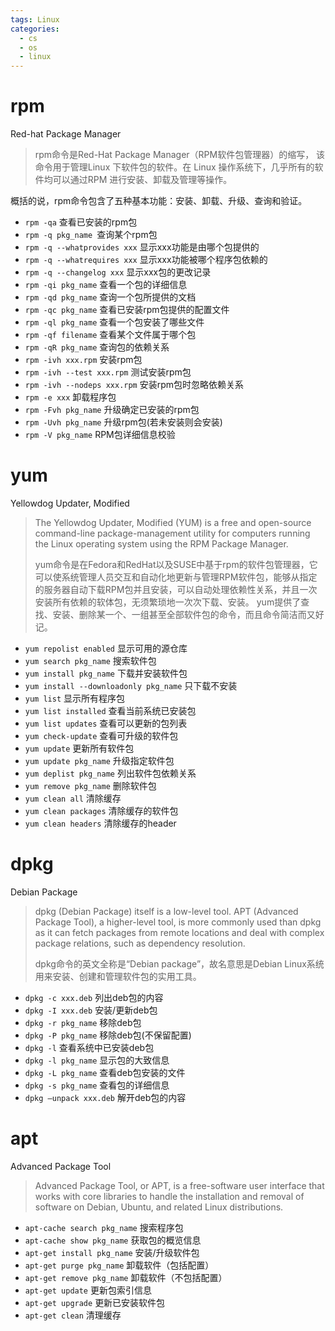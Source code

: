 ```yaml
---
tags: Linux
categories:
  - cs
  - os
  - linux
---
```


# rpm

Red-hat Package Manager

> rpm命令是Red-Hat Package Manager（RPM软件包管理器）的缩写， 该命令用于管理Linux 下软件包的软件。在 Linux 操作系统下，几乎所有的软件均可以通过RPM 进行安装、卸载及管理等操作。

概括的说，rpm命令包含了五种基本功能：安装、卸载、升级、查询和验证。

* `rpm -qa` 查看已安装的rpm包
* `rpm -q pkg_name `查询某个rpm包
* `rpm -q --whatprovides xxx` 显示xxx功能是由哪个包提供的
* `rpm -q --whatrequires xxx` 显示xxx功能被哪个程序包依赖的
* `rpm -q --changelog xxx` 显示xxx包的更改记录
* `rpm -qi pkg_name` 查看⼀个包的详细信息
* `rpm -qd pkg_name` 查询⼀个包所提供的⽂档
* `rpm -qc pkg_name` 查看已安装rpm包提供的配置⽂件
* `rpm -ql pkg_name` 查看⼀个包安装了哪些⽂件
* `rpm -qf filename` 查看某个⽂件属于哪个包
* `rpm -qR pkg_name` 查询包的依赖关系
* `rpm -ivh xxx.rpm` 安装rpm包
* `rpm -ivh --test xxx.rpm` 测试安装rpm包
* `rpm -ivh --nodeps xxx.rpm` 安装rpm包时忽略依赖关系
* `rpm -e xxx` 卸载程序包
* `rpm -Fvh pkg_name` 升级确定已安装的rpm包
* `rpm -Uvh pkg_name` 升级rpm包(若未安装则会安装)
* `rpm -V pkg_name` RPM包详细信息校验 


# yum           

Yellowdog Updater, Modified 

> The Yellowdog Updater, Modified (YUM) is a free and open-source command-line package-management utility for computers running the Linux operating system using the RPM Package Manager.
>
> yum命令是在Fedora和RedHat以及SUSE中基于rpm的软件包管理器，它可以使系统管理人员交互和自动化地更新与管理RPM软件包，能够从指定的服务器自动下载RPM包并且安装，可以自动处理依赖性关系，并且一次安装所有依赖的软体包，无须繁琐地一次次下载、安装。
> yum提供了查找、安装、删除某一个、一组甚至全部软件包的命令，而且命令简洁而又好记。

* `yum repolist enabled` 显示可⽤的源仓库
* `yum search pkg_name` 搜索软件包
* `yum install pkg_name` 下载并安装软件包
* `yum install --downloadonly pkg_name` 只下载不安装
* `yum list` 显示所有程序包
* `yum list installed` 查看当前系统已安装包
* `yum list updates` 查看可以更新的包列表
* `yum check-update` 查看可升级的软件包
* `yum update` 更新所有软件包
* `yum update pkg_name` 升级指定软件包
* `yum deplist pkg_name` 列出软件包依赖关系
* `yum remove pkg_name` 删除软件包
* `yum clean all` 清除缓存
* `yum clean packages` 清除缓存的软件包
* `yum clean headers` 清除缓存的header 


# dpkg          

Debian Package              

> dpkg (Debian Package) itself is a low-level tool. APT (Advanced Package Tool), a higher-level tool, is more commonly used than dpkg as it can fetch packages from remote locations and deal with complex package relations, such as dependency resolution.
>
> dpkg命令的英文全称是“Debian package”，故名意思是Debian Linux系统用来安装、创建和管理软件包的实用工具。

* `dpkg -c xxx.deb` 列出deb包的内容
* `dpkg -I xxx.deb` 安装/更新deb包
* `dpkg -r pkg_name` 移除deb包
* `dpkg -P pkg_name` 移除deb包(不保留配置)
* `dpkg -l` 查看系统中已安装deb包
* `dpkg -l pkg_name` 显示包的⼤致信息
* `dpkg -L pkg_name` 查看deb包安装的⽂件
* `dpkg -s pkg_name` 查看包的详细信息
* `dpkg –unpack xxx.deb` 解开deb包的内容 


# apt           

Advanced Package Tool       

> Advanced Package Tool, or APT, is a free-software user interface that works with core libraries to handle the installation and removal of software on Debian, Ubuntu, and related Linux distributions.

* `apt-cache search pkg_name` 搜索程序包
* `apt-cache show pkg_name` 获取包的概览信息
* `apt-get install pkg_name` 安装/升级软件包
* `apt-get purge pkg_name` 卸载软件（包括配置）
* `apt-get remove pkg_name` 卸载软件（不包括配置）
* `apt-get update` 更新包索引信息
* `apt-get upgrade` 更新已安装软件包
* `apt-get clean` 清理缓存 
